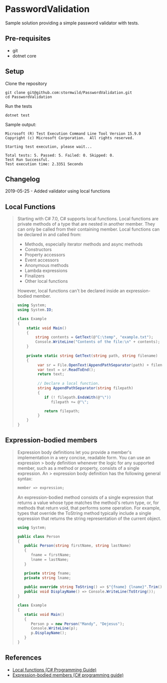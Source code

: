 # PasswordValidation

Sample solution providing a simple password validator with tests.

## Pre-requisites

- git
- dotnet core

## Setup

Clone the repository

```
git clone git@github.com:stormwild/PasswordValidation.git
cd PasswordValidation
```

Run the tests

```
dotnet test
```

Sample output:

```
Microsoft (R) Test Execution Command Line Tool Version 15.9.0
Copyright (c) Microsoft Corporation.  All rights reserved.

Starting test execution, please wait...

Total tests: 5. Passed: 5. Failed: 0. Skipped: 0.
Test Run Successful.
Test execution time: 2.3351 Seconds
```

## Changelog

2019-05-25 - Added validator using local functions

## Local Functions

> Starting with C# 7.0, C# supports local functions. Local functions are private methods of a type that are nested in another member. They can only be called from their containing member. Local functions can be declared in and called from:
> 
> - Methods, especially iterator methods and async methods
> - Constructors
> - Property accessors
> - Event accessors
> - Anonymous methods
> - Lambda expressions
> - Finalizers
> - Other local functions
>
> However, local functions can't be declared inside an expression-bodied member.

> ```csharp
> using System;
> using System.IO;
> 
> class Example
> {
>     static void Main()
>     {
>         string contents = GetText(@"C:\temp", "example.txt");
>         Console.WriteLine("Contents of the file:\n" + contents);
>     }
>    
>     private static string GetText(string path, string filename)
>     {
>          var sr = File.OpenText(AppendPathSeparator(path) + filename);
>          var text = sr.ReadToEnd();
>          return text;
>          
>          // Declare a local function.
>          string AppendPathSeparator(string filepath)
>          {
>             if (! filepath.EndsWith(@"\"))
>                filepath += @"\";
> 
>             return filepath;   
>          }
>     } 
> }
> ```

## Expression-bodied members

> Expression body definitions let you provide a member's implementation in a very concise, readable form. You can use an expression > body definition whenever the logic for any supported member, such as a method or property, consists of a single expression. An > expression body definition has the following general syntax:
> 
> ```csharp
> member => expression;
> ```
> 
> An expression-bodied method consists of a single expression that returns a value whose type matches the method's return type, or, for methods that return void, that performs some operation. For example, types that override the ToString method typically include a single expression that returns the string representation of the current object.
>
> ```csharp
> using System;
> 
> public class Person
> {
>    public Person(string firstName, string lastName)
>    {
>       fname = firstName;
>       lname = lastName;
>    }
> 
>    private string fname;
>    private string lname;
>    
>    public override string ToString() => $"{fname} {lname}".Trim();
>    public void DisplayName() => Console.WriteLine(ToString());
> }
> 
> class Example
> {
>    static void Main()
>    {
>       Person p = new Person("Mandy", "Dejesus");
>       Console.WriteLine(p);
>       p.DisplayName();
>    }
> }
> ```

## References

- [Local functions (C# Programming Guide)](https://docs.microsoft.com/en-us/dotnet/csharp/programming-guide/classes-and-structs/local-functions)
- [Expression-bodied members (C# programming guide)](https://docs.microsoft.com/en-us/dotnet/csharp/programming-guide/statements-expressions-operators/expression-bodied-members)



